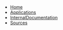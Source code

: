 * [Home](/)
* [Applications](Applications.md)
* [InternalDocumentation](./InternalDocumentation.md)
* [Sources](./sources.md) 
